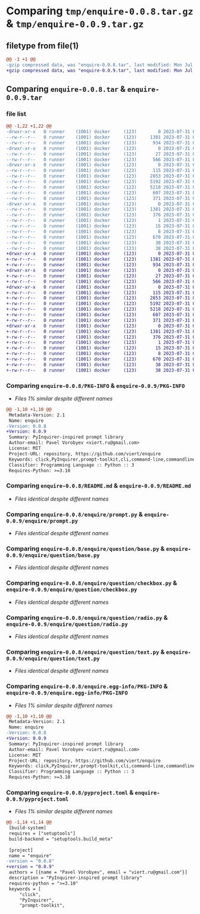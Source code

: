 # Comparing `tmp/enquire-0.0.8.tar.gz` & `tmp/enquire-0.0.9.tar.gz`

## filetype from file(1)

```diff
@@ -1 +1 @@
-gzip compressed data, was "enquire-0.0.8.tar", last modified: Mon Jul 31 08:35:46 2023, max compression
+gzip compressed data, was "enquire-0.0.9.tar", last modified: Mon Jul 31 09:08:45 2023, max compression
```

## Comparing `enquire-0.0.8.tar` & `enquire-0.0.9.tar`

### file list

```diff
@@ -1,22 +1,22 @@
-drwxr-xr-x   0 runner    (1001) docker     (123)        0 2023-07-31 08:35:46.370883 enquire-0.0.8/
--rw-r--r--   0 runner    (1001) docker     (123)     1381 2023-07-31 08:35:46.370883 enquire-0.0.8/PKG-INFO
--rw-r--r--   0 runner    (1001) docker     (123)      934 2023-07-31 08:35:19.000000 enquire-0.0.8/README.md
-drwxr-xr-x   0 runner    (1001) docker     (123)        0 2023-07-31 08:35:46.370883 enquire-0.0.8/enquire/
--rw-r--r--   0 runner    (1001) docker     (123)       27 2023-07-31 08:35:19.000000 enquire-0.0.8/enquire/__init__.py
--rw-r--r--   0 runner    (1001) docker     (123)      566 2023-07-31 08:35:19.000000 enquire-0.0.8/enquire/prompt.py
-drwxr-xr-x   0 runner    (1001) docker     (123)        0 2023-07-31 08:35:46.370883 enquire-0.0.8/enquire/question/
--rw-r--r--   0 runner    (1001) docker     (123)      115 2023-07-31 08:35:19.000000 enquire-0.0.8/enquire/question/__init__.py
--rw-r--r--   0 runner    (1001) docker     (123)     2853 2023-07-31 08:35:19.000000 enquire-0.0.8/enquire/question/base.py
--rw-r--r--   0 runner    (1001) docker     (123)     5192 2023-07-31 08:35:19.000000 enquire-0.0.8/enquire/question/checkbox.py
--rw-r--r--   0 runner    (1001) docker     (123)     5218 2023-07-31 08:35:19.000000 enquire-0.0.8/enquire/question/radio.py
--rw-r--r--   0 runner    (1001) docker     (123)      607 2023-07-31 08:35:19.000000 enquire-0.0.8/enquire/question/text.py
--rw-r--r--   0 runner    (1001) docker     (123)      371 2023-07-31 08:35:19.000000 enquire-0.0.8/enquire/style.py
-drwxr-xr-x   0 runner    (1001) docker     (123)        0 2023-07-31 08:35:46.370883 enquire-0.0.8/enquire.egg-info/
--rw-r--r--   0 runner    (1001) docker     (123)     1381 2023-07-31 08:35:46.000000 enquire-0.0.8/enquire.egg-info/PKG-INFO
--rw-r--r--   0 runner    (1001) docker     (123)      376 2023-07-31 08:35:46.000000 enquire-0.0.8/enquire.egg-info/SOURCES.txt
--rw-r--r--   0 runner    (1001) docker     (123)        1 2023-07-31 08:35:46.000000 enquire-0.0.8/enquire.egg-info/dependency_links.txt
--rw-r--r--   0 runner    (1001) docker     (123)       15 2023-07-31 08:35:46.000000 enquire-0.0.8/enquire.egg-info/requires.txt
--rw-r--r--   0 runner    (1001) docker     (123)        8 2023-07-31 08:35:46.000000 enquire-0.0.8/enquire.egg-info/top_level.txt
--rw-r--r--   0 runner    (1001) docker     (123)      670 2023-07-31 08:35:19.000000 enquire-0.0.8/pyproject.toml
--rw-r--r--   0 runner    (1001) docker     (123)       38 2023-07-31 08:35:46.370883 enquire-0.0.8/setup.cfg
--rw-r--r--   0 runner    (1001) docker     (123)       38 2023-07-31 08:35:19.000000 enquire-0.0.8/setup.py
+drwxr-xr-x   0 runner    (1001) docker     (123)        0 2023-07-31 09:08:45.567055 enquire-0.0.9/
+-rw-r--r--   0 runner    (1001) docker     (123)     1381 2023-07-31 09:08:45.567055 enquire-0.0.9/PKG-INFO
+-rw-r--r--   0 runner    (1001) docker     (123)      934 2023-07-31 09:08:28.000000 enquire-0.0.9/README.md
+drwxr-xr-x   0 runner    (1001) docker     (123)        0 2023-07-31 09:08:45.563055 enquire-0.0.9/enquire/
+-rw-r--r--   0 runner    (1001) docker     (123)       27 2023-07-31 09:08:28.000000 enquire-0.0.9/enquire/__init__.py
+-rw-r--r--   0 runner    (1001) docker     (123)      566 2023-07-31 09:08:28.000000 enquire-0.0.9/enquire/prompt.py
+drwxr-xr-x   0 runner    (1001) docker     (123)        0 2023-07-31 09:08:45.567055 enquire-0.0.9/enquire/question/
+-rw-r--r--   0 runner    (1001) docker     (123)      115 2023-07-31 09:08:28.000000 enquire-0.0.9/enquire/question/__init__.py
+-rw-r--r--   0 runner    (1001) docker     (123)     2853 2023-07-31 09:08:28.000000 enquire-0.0.9/enquire/question/base.py
+-rw-r--r--   0 runner    (1001) docker     (123)     5192 2023-07-31 09:08:28.000000 enquire-0.0.9/enquire/question/checkbox.py
+-rw-r--r--   0 runner    (1001) docker     (123)     5218 2023-07-31 09:08:28.000000 enquire-0.0.9/enquire/question/radio.py
+-rw-r--r--   0 runner    (1001) docker     (123)      607 2023-07-31 09:08:28.000000 enquire-0.0.9/enquire/question/text.py
+-rw-r--r--   0 runner    (1001) docker     (123)      371 2023-07-31 09:08:28.000000 enquire-0.0.9/enquire/style.py
+drwxr-xr-x   0 runner    (1001) docker     (123)        0 2023-07-31 09:08:45.567055 enquire-0.0.9/enquire.egg-info/
+-rw-r--r--   0 runner    (1001) docker     (123)     1381 2023-07-31 09:08:45.000000 enquire-0.0.9/enquire.egg-info/PKG-INFO
+-rw-r--r--   0 runner    (1001) docker     (123)      376 2023-07-31 09:08:45.000000 enquire-0.0.9/enquire.egg-info/SOURCES.txt
+-rw-r--r--   0 runner    (1001) docker     (123)        1 2023-07-31 09:08:45.000000 enquire-0.0.9/enquire.egg-info/dependency_links.txt
+-rw-r--r--   0 runner    (1001) docker     (123)       15 2023-07-31 09:08:45.000000 enquire-0.0.9/enquire.egg-info/requires.txt
+-rw-r--r--   0 runner    (1001) docker     (123)        8 2023-07-31 09:08:45.000000 enquire-0.0.9/enquire.egg-info/top_level.txt
+-rw-r--r--   0 runner    (1001) docker     (123)      670 2023-07-31 09:08:28.000000 enquire-0.0.9/pyproject.toml
+-rw-r--r--   0 runner    (1001) docker     (123)       38 2023-07-31 09:08:45.567055 enquire-0.0.9/setup.cfg
+-rw-r--r--   0 runner    (1001) docker     (123)       38 2023-07-31 09:08:28.000000 enquire-0.0.9/setup.py
```

### Comparing `enquire-0.0.8/PKG-INFO` & `enquire-0.0.9/PKG-INFO`

 * *Files 1% similar despite different names*

```diff
@@ -1,10 +1,10 @@
 Metadata-Version: 2.1
 Name: enquire
-Version: 0.0.8
+Version: 0.0.9
 Summary: PyInquirer-inspired prompt library
 Author-email: Pavel Vorobyev <viert.ru@gmail.com>
 License: MIT
 Project-URL: repository, https://github.com/viert/enquire
 Keywords: click,PyInquirer,prompt-toolkit,cli,command-line,commandline,command-line-interface,python-inquiry,inquirer
 Classifier: Programming Language :: Python :: 3
 Requires-Python: >=3.10
```

### Comparing `enquire-0.0.8/README.md` & `enquire-0.0.9/README.md`

 * *Files identical despite different names*

### Comparing `enquire-0.0.8/enquire/prompt.py` & `enquire-0.0.9/enquire/prompt.py`

 * *Files identical despite different names*

### Comparing `enquire-0.0.8/enquire/question/base.py` & `enquire-0.0.9/enquire/question/base.py`

 * *Files identical despite different names*

### Comparing `enquire-0.0.8/enquire/question/checkbox.py` & `enquire-0.0.9/enquire/question/checkbox.py`

 * *Files identical despite different names*

### Comparing `enquire-0.0.8/enquire/question/radio.py` & `enquire-0.0.9/enquire/question/radio.py`

 * *Files identical despite different names*

### Comparing `enquire-0.0.8/enquire/question/text.py` & `enquire-0.0.9/enquire/question/text.py`

 * *Files identical despite different names*

### Comparing `enquire-0.0.8/enquire.egg-info/PKG-INFO` & `enquire-0.0.9/enquire.egg-info/PKG-INFO`

 * *Files 1% similar despite different names*

```diff
@@ -1,10 +1,10 @@
 Metadata-Version: 2.1
 Name: enquire
-Version: 0.0.8
+Version: 0.0.9
 Summary: PyInquirer-inspired prompt library
 Author-email: Pavel Vorobyev <viert.ru@gmail.com>
 License: MIT
 Project-URL: repository, https://github.com/viert/enquire
 Keywords: click,PyInquirer,prompt-toolkit,cli,command-line,commandline,command-line-interface,python-inquiry,inquirer
 Classifier: Programming Language :: Python :: 3
 Requires-Python: >=3.10
```

### Comparing `enquire-0.0.8/pyproject.toml` & `enquire-0.0.9/pyproject.toml`

 * *Files 1% similar despite different names*

```diff
@@ -1,14 +1,14 @@
 [build-system]
 requires = ["setuptools"]
 build-backend = "setuptools.build_meta"
 
 [project]
 name = "enquire"
-version = "0.0.8"
+version = "0.0.9"
 authors = [{name = "Pavel Vorobyev", email = "viert.ru@gmail.com"}]
 description = "PyInquirer-inspired prompt library"
 requires-python = ">=3.10"
 keywords = [
     "click",
     "PyInquirer",
     "prompt-toolkit",
```

